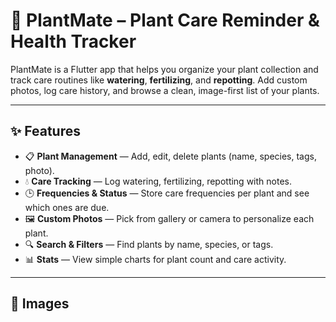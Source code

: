 # 🌱 PlantMate – Plant Care Reminder & Health Tracker

PlantMate is a Flutter app that helps you organize your plant collection and track care routines like **watering**, **fertilizing**, and **repotting**. Add custom photos, log care history, and browse a clean, image-first list of your plants.

---

## ✨ Features

- 📋 **Plant Management** — Add, edit, delete plants (name, species, tags, photo).
- 💧 **Care Tracking** — Log watering, fertilizing, repotting with notes.
- 🕒 **Frequencies & Status** — Store care frequencies per plant and see which ones are due.
- 🖼️ **Custom Photos** — Pick from gallery or camera to personalize each plant.
- 🔍 **Search & Filters** — Find plants by name, species, or tags.
- 📊 **Stats** — View simple charts for plant count and care activity.

---

## 📸 Images

<!--
![Screenshots]
<img width="1131" height="549" alt="MA_SCREENS_1" src="https://github.com/user-attachments/assets/ed57455b-c95f-40d2-a2fb-b34d6e60b75d" />
<img width="1135" height="546" alt="MA_SCREENS_2" src="https://github.com/user-attachments/assets/9a4a9685-c659-4355-b242-18a01070719e" />

![Wireframes]
<img width="1085" height="395" alt="MA_WireFrames" src="https://github.com/user-attachments/assets/e3453bbe-a442-484a-bc16-ac4a7e91c5ed" />

![Screen Flow]
<img width="1389" height="829" alt="App_Flow_MA" src="https://github.com/user-attachments/assets/0576e9cd-c4ef-457b-b817-e6e7863a42a6" />

---

## 🛠 Tech Stack

- **Framework:** Flutter (Dart)

- **State Management:** Riverpod or Cubit/BLoC
- **Storage:** Local JSON files + `shared_preferences`
- **Media:** `image_picker`

- **Charts:** `fl_chart`
- **Paths:** `path_provider`

